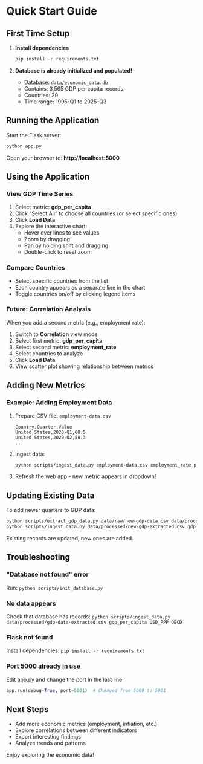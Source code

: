 # Quick Start Guide

## First Time Setup

1. **Install dependencies**
   ```bash
   pip install -r requirements.txt
   ```

2. **Database is already initialized and populated!**
   - Database: `data/economic_data.db`
   - Contains: 3,565 GDP per capita records
   - Countries: 30
   - Time range: 1995-Q1 to 2025-Q3

## Running the Application

Start the Flask server:
```bash
python app.py
```

Open your browser to: **http://localhost:5000**

## Using the Application

### View GDP Time Series

1. Select metric: **gdp_per_capita**
2. Click "Select All" to choose all countries (or select specific ones)
3. Click **Load Data**
4. Explore the interactive chart:
   - Hover over lines to see values
   - Zoom by dragging
   - Pan by holding shift and dragging
   - Double-click to reset zoom

### Compare Countries

- Select specific countries from the list
- Each country appears as a separate line in the chart
- Toggle countries on/off by clicking legend items

### Future: Correlation Analysis

When you add a second metric (e.g., employment rate):

1. Switch to **Correlation** view mode
2. Select first metric: **gdp_per_capita**
3. Select second metric: **employment_rate**
4. Select countries to analyze
5. Click **Load Data**
6. View scatter plot showing relationship between metrics

## Adding New Metrics

### Example: Adding Employment Data

1. Prepare CSV file: `employment-data.csv`
   ```csv
   Country,Quarter,Value
   United States,2020-Q1,60.5
   United States,2020-Q2,58.3
   ...
   ```

2. Ingest data:
   ```bash
   python scripts/ingest_data.py employment-data.csv employment_rate percent OECD
   ```

3. Refresh the web app - new metric appears in dropdown!

## Updating Existing Data

To add newer quarters to GDP data:

```bash
python scripts/extract_gdp_data.py data/raw/new-gdp-data.csv data/processed/new-gdp-extracted.csv
python scripts/ingest_data.py data/processed/new-gdp-extracted.csv gdp_per_capita USD_PPP OECD
```

Existing records are updated, new ones are added.

## Troubleshooting

### "Database not found" error
Run: `python scripts/init_database.py`

### No data appears
Check that database has records: `python scripts/ingest_data.py data/processed/gdp-data-extracted.csv gdp_per_capita USD_PPP OECD`

### Flask not found
Install dependencies: `pip install -r requirements.txt`

### Port 5000 already in use
Edit [app.py](app.py) and change the port in the last line:
```python
app.run(debug=True, port=5001)  # Changed from 5000 to 5001
```

## Next Steps

- Add more economic metrics (employment, inflation, etc.)
- Explore correlations between different indicators
- Export interesting findings
- Analyze trends and patterns

Enjoy exploring the economic data!
